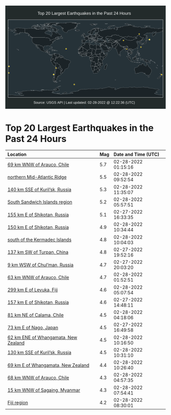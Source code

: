 ![Map](./map.png)

# Top 20 Largest Earthquakes in the Past 24 Hours

| Location | Mag | Date and Time (UTC) |
|:---|:---|:---|
| [69 km WNW of Arauco, Chile](https://earthquake.usgs.gov/earthquakes/eventpage/us6000h0lw) | 5.7 | 02-28-2022 01:15:16 |
| [northern Mid-Atlantic Ridge](https://earthquake.usgs.gov/earthquakes/eventpage/us6000h0qe) | 5.5 | 02-28-2022 09:52:54 |
| [140 km SSE of Kuril’sk, Russia](https://earthquake.usgs.gov/earthquakes/eventpage/us6000h0rb) | 5.3 | 02-28-2022 11:35:07 |
| [South Sandwich Islands region](https://earthquake.usgs.gov/earthquakes/eventpage/us6000h0p1) | 5.2 | 02-28-2022 05:57:51 |
| [155 km E of Shikotan, Russia](https://earthquake.usgs.gov/earthquakes/eventpage/us6000h0jb) | 5.1 | 02-27-2022 16:33:35 |
| [150 km E of Shikotan, Russia](https://earthquake.usgs.gov/earthquakes/eventpage/us6000h0qt) | 4.9 | 02-28-2022 10:34:44 |
| [south of the Kermadec Islands](https://earthquake.usgs.gov/earthquakes/eventpage/us6000h0ql) | 4.8 | 02-28-2022 10:04:03 |
| [137 km SW of Turpan, China](https://earthquake.usgs.gov/earthquakes/eventpage/us6000h0k8) | 4.8 | 02-27-2022 19:52:16 |
| [9 km WSW of Chul’man, Russia](https://earthquake.usgs.gov/earthquakes/eventpage/us6000h0k9) | 4.7 | 02-27-2022 20:03:20 |
| [63 km WNW of Arauco, Chile](https://earthquake.usgs.gov/earthquakes/eventpage/us6000h0m5) | 4.7 | 02-28-2022 01:52:51 |
| [299 km E of Levuka, Fiji](https://earthquake.usgs.gov/earthquakes/eventpage/us6000h0nk) | 4.6 | 02-28-2022 05:07:54 |
| [157 km E of Shikotan, Russia](https://earthquake.usgs.gov/earthquakes/eventpage/us6000h0iu) | 4.6 | 02-27-2022 14:48:11 |
| [81 km NE of Calama, Chile](https://earthquake.usgs.gov/earthquakes/eventpage/us6000h0n3) | 4.5 | 02-28-2022 04:18:06 |
| [73 km E of Nago, Japan](https://earthquake.usgs.gov/earthquakes/eventpage/us6000h0jg) | 4.5 | 02-27-2022 16:49:58 |
| [62 km ENE of Whangamata, New Zealand](https://earthquake.usgs.gov/earthquakes/eventpage/us6000h0qi) | 4.5 | 02-28-2022 10:16:50 |
| [130 km SSE of Kuril’sk, Russia](https://earthquake.usgs.gov/earthquakes/eventpage/us6000h0r5) | 4.5 | 02-28-2022 10:31:10 |
| [69 km E of Whangamata, New Zealand](https://earthquake.usgs.gov/earthquakes/eventpage/us6000h0qj) | 4.4 | 02-28-2022 10:26:40 |
| [68 km WNW of Arauco, Chile](https://earthquake.usgs.gov/earthquakes/eventpage/us6000h0ni) | 4.3 | 02-28-2022 04:57:35 |
| [15 km WNW of Sagaing, Myanmar](https://earthquake.usgs.gov/earthquakes/eventpage/us6000h0pr) | 4.3 | 02-28-2022 07:54:41 |
| [Fiji region](https://earthquake.usgs.gov/earthquakes/eventpage/us6000h0q3) | 4.2 | 02-28-2022 08:30:01 |

